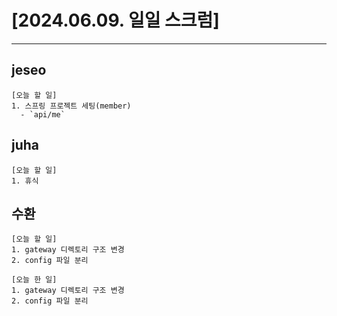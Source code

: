 # [2024.06.09. 일일 스크럼]
----

## jeseo
	[오늘 할 일]
	1. 스프링 프로젝트 세팅(member)
	  - `api/me`


## juha
	[오늘 할 일]
	1. 휴식


## 수환
	[오늘 할 일]
	1. gateway 디렉토리 구조 변경
	2. config 파일 분리
	
	[오늘 한 일]
	1. gateway 디렉토리 구조 변경
	2. config 파일 분리


